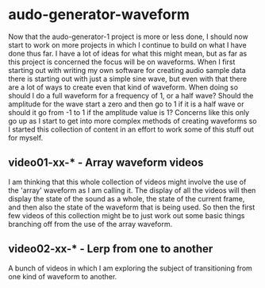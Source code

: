 # audo-generator-waveform

Now that the audo-generator-1 project is more or less done, I should now start to work on more projects in which I continue to build on what I have done thus far. I have a lot of ideas for what this might mean, but as far as this project is concerned the focus will be on waveforms. When I first starting out with writing my own software for creating audio sample data there is starting out with just a simple sine wave, but even with that there are a lot of ways to create even that kind of waveform. When doing so should I do a full waveform for a frequency of 1, or a half wave? Should the amplitude for the wave start a zero and then go to 1 if it is a half wave or should it go from -1 to 1 if the amplitude value is 1? Concerns like this only go up as I start to get into more complex methods of creating waveforms so I started this collection of content in an effort to work some of this stuff out for myself.

## video01-xx-* - Array waveform videos

I am thinking that this whole collection of videos might involve the use of the 'array' waveform as I am calling it. The display of all the videos will then display the state of the sound as a whole, the state of the current frame, and then also the state of the waveform that is being used. So then the first few videos of this collection might be to just work out some basic things branching off from the use of the array waveform.

## video02-xx-* - Lerp from one to another

A bunch of videos in which I am exploring the subject of transitioning from one kind of waveform to another.
